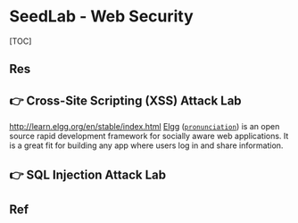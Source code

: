 # SeedLab - Web Security

[TOC]



## Res


## 👉 Cross-Site Scripting (XSS) Attack Lab

http://learn.elgg.org/en/stable/index.html
[Elgg](http://elgg.org) ([`pronunciation`](http://learn.elgg.org/en/stable/_downloads/5578cbe078ca104ad5ef59d2af0c0a36/How_to_say_Elgg.mp3)) is an open source rapid development framework for socially aware web applications. It is a great fit for building any app where users log in and share information.


[20199101 2019-2020-2 《网络攻防实践》第十一周作业]: https://www.cnblogs.com/charlesxie/p/12859969.html



## 👉 SQL Injection Attack Lab


[SEED-Lab)SQL Injection Attack Lab SQL注入实验原创 | CSDN]: https://blog.csdn.net/qq_51927659/article/details/122773053
[2017-2018-2 20179202《网络攻防技术》第五周作业 | 漏洞分析之数据库评估（一]: https://www.cnblogs.com/Jspo/p/8743970.html

[SQL 注入 ｜ CSDN]: https://blog.csdn.net/qq_29948489/article/details/131175990
[（SEED-Lab)SQL Injection Attack Lab SQL注入实验 | CSDN]: https://blog.csdn.net/qq_51927659/article/details/122773053



## Ref

